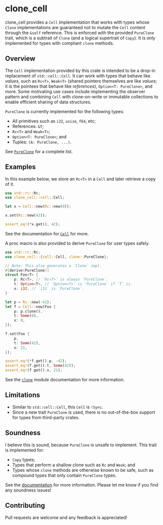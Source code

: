 # clone_cell

clone_cell provides a `Cell` implementation that works with types whose `Clone` implementations are
guaranteed not to mutate the `Cell` content through the `&self` reference. This is enforced with the
provided `PureClone` trait, which is a subtrait of `Clone` (and a logical supertrait of `Copy`). It
is only implemented for types with compliant `clone` methods.

## Overview

The `Cell` implementation provided by this crate is intended to be a drop-in replacement of
`std::cell::Cell`. It can work with types that behave like *values*, such as `Rc<T>`, `Weak<T>`
(shared pointers themselves are like *values*; it is the pointees that behave like *references*),
`Option<T: PureClone>`, and more. Some motivating use cases include implementing the observer
pattern and combining `Cell` with clone-on-write or immutable collections to enable efficient
sharing of data structures.

`PureClone` is currently implemented for the following types:
- All primitives such as `i32`, `usize`, `f64`, etc;
- References: `&T`;
- `Rc<T>` and `Weak<T>`;
- `Option<T: PureClone>`; and
- Tuples: `(A: PureClone, ...)`.

See [`PureClone`] for a complete list.

[`PureClone`]: https://docs.rs/clone_cell/latest/clone_cell/clone/trait.PureClone.html

## Examples

In this example below, we store an `Rc<T>` in a `Cell` and later retrieve a copy of it.
```rust
use std::rc::Rc;
use clone_cell::cell::Cell;

let x = Cell::new(Rc::new(0));

x.set(Rc::new(42));

assert_eq!(*x.get(), 42);
```

See the documentation for [`Cell`] for more.

A proc macro is also provided to derive `PureClone` for user types safely.
```rust
use std::rc::Rc;
use clone_cell::{cell::Cell, clone::PureClone};

// Note: This also generates a `Clone` impl.
#[derive(PureClone)]
struct Foo<T> {
    p: Rc<T>, // `Rc<T>` is always `PureClone`.
    t: Option<T>, // `Option<T>` is `PureClone` if `T` is.
    x: i32, // `i32` is `PureClone`.
}

let p = Rc::new(-42);
let f = Cell::new(Foo {
    p: p.clone(),
    t: Some(0),
    x: 0,
});

f.set(Foo {
    p,
    t: Some(42),
    x: 21,
});

assert_eq!(*f.get().p, -42);
assert_eq!(f.get().t, Some(42));
assert_eq!(f.get().x, 21);
```

See the [`clone`] module documentation for more information.

[`Cell`]: https://docs.rs/clone_cell/latest/clone_cell/cell/struct.Cell.html
[`clone`]: https://docs.rs/clone_cell/latest/clone_cell/clone/index.html

## Limitations

- Similar to `std::cell::Cell`, this `Cell` is `!Sync`.
- Since a new trait `PureClone` is used, there is no out-of-the-box support for types from third-party crates.

## Soundness

I believe this is sound, because `PureClone` is unsafe to implement. This trait is implemented for:
- `Copy` types;
- Types that perform a shallow clone such as `Rc` and `Weak`; and
- Types whose `clone` methods are otherwise known to be safe, such as compound types that only contain `PureClone` types.

See the [documentation] for more information. Please let me know if you find any soundness issues!

[documentation]: https://docs.rs/clone_cell/

## Contributing

Pull requests are welcome and any feedback is appreciated!